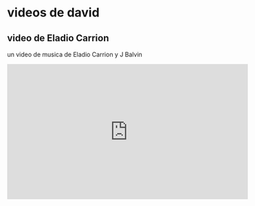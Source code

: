 #  videos de david

## video de Eladio Carrion

un video de musica de Eladio Carrion y J Balvin

<iframe width="560" height="315" src="https://www.youtube.com/embed/u7jjJT8Dibg" frameborder="0" allow="accelerometer; autoplay; clipboard-write; encrypted-media; gyroscope; picture-in-picture" allowfullscreen></iframe>

